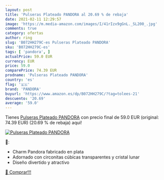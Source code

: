 ```yaml
---
layout: post
title: 'Pulseras Plateado PANDORA al 20.69 % de rebaja'
date: 2021-02-11 12:29:57
image: 'https://m.media-amazon.com/images/I/41rIzx9gGnL._SL200_.jpg'
comments: true
category: ofertas
author: ring
slug: 'B072HH279C-es Pulseras Plateado PANDORA'
sku: 'B072HH279C-es'
tags: [ 'pandora', ]
actualPrice: 59.0 EUR
currency: EUR
price: 59.0
comparePrice: 74.39 EUR
prodname: 'Pulseras Plateado PANDORA'
country: 'es'
flag: '🇪🇸'
brand: 'PANDORA'
buyurl: 'https://www.amazon.es/dp/B072HH279C/?tag=tolees-21'
descuento: '20.69'
average: '59.0'
---
```


Tienes [Pulseras Plateado PANDORA](https://www.amazon.es/dp/B072HH279C/?tag=tolees-21) con precio final de  59.0 EUR (original: 74.39 EUR) (20.69 %  de rebaja) aqui!

[![Pulseras Plateado PANDORA](https://m.media-amazon.com/images/I/41rIzx9gGnL._SL200_.jpg)](https://www.amazon.es/dp/B072HH279C/?tag=tolees-21)

🔎:

- Charm Pandora fabricado en plata
- Adornado con circonitas cúbicas transparentes y cristal lunar
- Diseño divertido y atractivo

[🛒 Comprar!!!](https://www.amazon.es/dp/B072HH279C/?tag=tolees-21)
